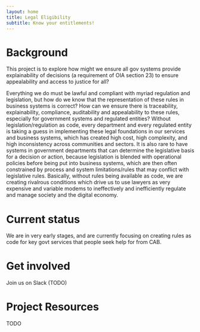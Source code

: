 ```yaml
---
layout: home
title: Legal Eligibility
subtitle: Know your entitlements!
---
```


# Background

This project is to explore how might we ensure all gov systems provide explainability of decisions (a requirement of OIA section 23) to ensure appealability and access to justice for all? 

Everything we do must be lawful and compliant with myriad regulation and legislation, but how do we know that the representation of these rules in business systems is correct? How can we ensure there is traceability, explainability, compliance, auditability and appealability to these rules, especially for government systems and regulated entities? Without legislation/regulation as code, every department and every regulated entity is taking a guess in implementing these legal foundations in our services and business systems, which has created high cost, high complexity, and high inconsistency across communities and sectors. It is also rare to have systems in government departments that can determine the legislative basis for a decision or action, because legislation is blended with operational policies before being put into business systems, which are then often constrained by process and system limitations/rules that may conflict with legislative rules. Basically, without rules being available as code, we are creating rivalrous conditions which drive us to use lawyers as very expensive and variable modems to ineffectively and inefficiently regulate and manage society and the digital economy.



# Current status

We are in very early stages, and are currently focusing on creating rules as code for key govt services that people seek help for from CAB. 

# Get involved

Join us on Slack (TODO)

# Project Resources

TODO

